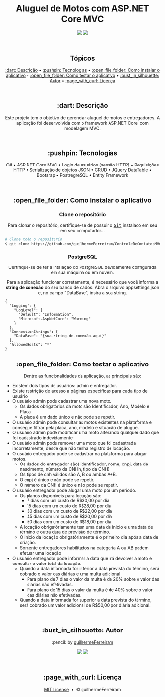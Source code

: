 # <h1 align="center">Aluguel de Motos com ASP.NET Core MVC</h1>

<p align="center">
  <a href="https://github.com/guilhermeFerreiram/AluguelDeMotos/blob/master/LICENSE.txt"><img src="https://img.shields.io/github/license/guilhermeFerreiram/Tamagotchi?Color=323330&style=for-the-badge"/></a>  
  <img src="https://img.shields.io/static/v1?label=Visual+Studio&message=community+2022&color=5C2D91&style=for-the-badge&logo=VisualStudio"/> 
</p>

<br>
<h2 align="center">Tópicos</h2>

<p align="center">
  <a href="#objective">:dart: Descrição</a> &bull;
  <a href="#techs">:pushpin: Tecnologias</a> &bull;
  <a href="#clone">:open_file_folder: Como instalar o aplicativo</a> &bull;
  <a href="#clone">:open_file_folder: Como testar o aplicativo</a> &bull;
  <a href="#author">:bust_in_silhouette: Autor</a> &bull; 
  <a href="#license">:page_with_curl: Licença</a>
</p>

<br>
<h2 id="objective" align="center">:dart: Descrição</h2>

<p align="center">Este projeto tem o objetivo de gerenciar aluguel de motos e entregadores. A aplicação foi desenvolvida com o framework ASP.NET Core, com modelagem MVC.</p>

<br>
<h2 id="techs" align="center">:pushpin: Tecnologias</h2>

<p align="center">
  C# &bull;
  ASP.NET Core MVC &bull;
  Login de usuários (sessão HTTP) &bull;
  Requisições HTTP &bull;
  Serialização de objetos JSON &bull;
  CRUD &bull;
  JQuery DataTable &bull;
  Bootsrap &bull;
  PostregreSQL &bull;
  Entity Framework
</p>

<br>
<h2 id="clone" align="center">:open_file_folder: Como instalar o aplicativo</h2>

<h3 align="center">Clone o repositório</h3>

<p align="center">Para clonar o repositório, certifique-se de possuir o <kbd><a href="https://git-scm.com/downloads">Git</a></kbd> instalado em seu em seu computador...</p>

``` bash
# Clone todo o repositório
$ git clone https://github.com/guilhermeFerreiram/ControleDeContatosMVC.git
```
<h3 align="center">PostgreSQL</h3>

<p align="center">Certifique-se de ter a intalação do PostgreSQL devidamente configurada em sua máquina ou em nuvem.</p>
<p align="center">Para a aplicação funcionar corretamente, é necessário que você informa a <strong>string de conexão</strong> do seu banco de dados. 
  Abra o arquivo appsettings.json e, no campo "DataBase", insira a sua string.</p>

```
{
  "Logging": {
    "LogLevel": {
      "Default": "Information",
      "Microsoft.AspNetCore": "Warning"
    }
  },
  "ConnectionStrings": {
    "DataBase": "{sua-string-de-conexão-aqui}"
  },
  "AllowedHosts": "*"
}
```
<h2 id="clone" align="center">:open_file_folder: Como testar o aplicativo</h2>

<p align="center">Dentre as funcionalidades da aplicação, as principais são:</p>

- Existem dois tipos de usuários: admin e entregador.
- Existe restrição de acesso a páginas específicas para cada tipo de usuário.
- O usuário admin pode cadastrar uma nova moto.
  - Os dados obrigatórios da moto são Identificador, Ano, Modelo e Placa
  - A placa é um dado único e não pode se repetir.
- O usuário admin pode consultar as motos existentes na plataforma e consegue filtrar pela placa, ano, modelo e situação de aluguel.
- O usuário admin pode modificar uma moto alterando qualquer dado que foi cadastrado indevidamente
- O usuário admin pode remover uma moto que foi cadastrada incorretamente, desde que não tenha registro de locação.
- O usuário entregador pode se cadastrar na plataforma para alugar motos.
    - Os dados do entregador são( identificador, nome, cnpj, data de nascimento, número da CNHh, tipo da CNH)
    - Os tipos de cnh válidos são A, B ou ambas A+B.
    - O cnpj é único e não pode se repetir.
    - O número da CNH é único e não pode se repetir.
- O usuário entregador pode alugar uma moto por um período.
    - Os planos disponíveis para locação são:
        - 7 dias com um custo de R$30,00 por dia
        - 15 dias com um custo de R$28,00 por dia
        - 30 dias com um custo de R$22,00 por dia
        - 45 dias com um custo de R$20,00 por dia
        - 50 dias com um custo de R$18,00 por dia
    - A locação obrigatóriamente tem uma data de inicio e uma data de término e outra data de previsão de término.
    - O inicio da locação obrigatóriamente é o primeiro dia após a data de criação.
    - Somente entregadores habilitados na categoria A ou AB podem efetuar uma locação
- O usuário entregador pode informar a data que irá devolver a moto e consultar o valor total da locação.
    - Quando a data informada for inferior a data prevista do término, será cobrado o valor das diárias e uma multa adicional
        - Para plano de 7 dias o valor da multa é de 20% sobre o valor das diárias não efetivadas.
        - Para plano de 15 dias o valor da multa é de 40% sobre o valor das diárias não efetivadas.
    - Quando a data informada for superior a data prevista do término, será cobrado um valor adicional de R$50,00 por diária adicional.
    
<br>

<h2 align="center" id="author">:bust_in_silhouette: Autor</h2>

<p align="center">:pencil: by <a href="https://github.com/guilhermeFerreiram">guilhermeFerreiram</a></p>
<p align="center"><a href="https://www.linkedin.com/in/guilherme-f-souza/"><img src="https://img.shields.io/static/v1?label=+&message=Guilherme+Ferreira&color=0A66C2&style=flat&logo=linkedin&logoColor=white"/></a> <img src="https://img.shields.io/static/v1?label=+&message=guil.ferreiram@gmail.com&color=EA4335&style=flat&logo=gmail&logoColor=white"/></p>

<br>
<h2 align="center" id="license">:page_with_curl: Licença</h2>

<p align="center"><a href="https://github.com/guilhermeFerreiram/AluguelDeMotos/blob/master/LICENSE.txt">MIT License</a> &nbsp;&bull;&nbsp; &copy; guilhermeFerreiram</p>
 
